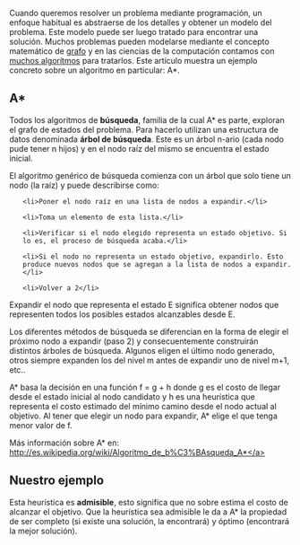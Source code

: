 <html><body><p>Cuando queremos resolver un problema mediante programación, un enfoque habitual es abstraerse de los detalles y obtener un modelo del problema. Este modelo puede ser luego tratado para encontrar una solución. Muchos problemas pueden modelarse mediante el concepto matemático de <a title="Grafo" href="http://es.wikipedia.org/wiki/Diagrama_sagital" target="_blank">grafo</a> y en las ciencias de la computación contamos con <a title="Algorítmos importantes" href="http://es.wikipedia.org/wiki/Teor%C3%ADa_de_grafos#Algoritmos_importantes" target="_blank">muchos algorítmos</a> para tratarlos. Este artículo muestra un ejemplo concreto sobre un algoritmo en particular: A*.<!--more-->

</p><h2>A*</h2>

Todos los algoritmos de <strong>búsqueda</strong>, familia de la cual A* es parte, exploran el grafo de estados del problema. Para hacerlo utilizan una estructura de datos denominada <strong>árbol de búsqueda</strong>. Este es un árbol n-ario (cada nodo pude tener n hijos) y en el nodo raíz del mismo se encuentra el estado inicial.



El algoritmo genérico de búsqueda comienza con un árbol que solo tiene un nodo (la raíz) y puede describirse como:

<ol>

	<li>Poner el nodo raíz en una lista de nodos a expandir.</li>

	<li>Toma un elemento de esta lista.</li>

	<li>Verificar si el nodo elegido representa un estado objetivo. Si lo es, el proceso de búsqueda acaba.</li>

	<li>Si el nodo no representa un estado objetivo, expandirlo. Esto produce nuevos nodos que se agregan a la lista de nodos a expandir.</li>

	<li>Volver a 2</li>

</ol>

Expandir el nodo que representa el estado E significa obtener nodos que representen todos los posibles estados alcanzables desde E.



Los diferentes métodos de búsqueda se diferencian en la forma de elegir el próximo nodo a expandir (paso 2) y consecuentemente construirán distintos árboles de búsqueda. Algunos eligen el último nodo generado, otros siempre expanden los del nivel m antes de expandir uno de nivel m+1, etc..



A* basa la decisión en una función f = g + h donde g es el costo de llegar desde el estado inicial al nodo candidato y h es una heurística que representa el costo estimado del mínimo camino desde el nodo actual al objetivo. Al tener que elegir un nodo para expandir, A* elige el que tenga menor valor de f.



Más información sobre A* en: <a title="A* en Wikipedia" href="http://es.wikipedia.org/wiki/Algoritmo_de_b%C3%BAsqueda_A*" target="_blank">http://es.wikipedia.org/wiki/Algoritmo_de_b%C3%BAsqueda_A*</a>

<h2>Nuestro ejemplo</h2>

Esta heurística es <strong>admisible</strong>, esto significa que no sobre estima el costo de alcanzar el objetivo. Que la heurística sea admisible le da a A* la propiedad de ser completo (si existe una solución, la encontrará) y óptimo (encontrará la mejor solución).</body></html>